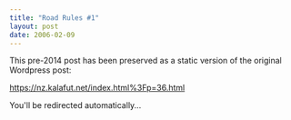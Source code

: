 ```yaml
---
title: "Road Rules #1"
layout: post
date: 2006-02-09
---
```


This pre-2014 post has been preserved as a static version of the original Wordpress post:

https://nz.kalafut.net/index.html%3Fp=36.html

You'll be redirected automatically...

<head>
  <meta http-equiv="refresh" content="5;url=https://nz.kalafut.net/index.html%3Fp=36.html">
</head>


